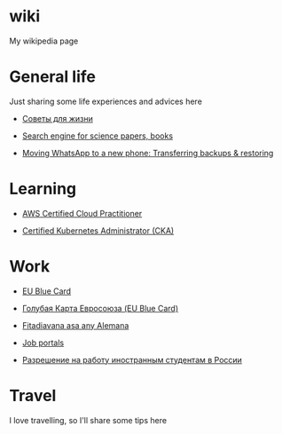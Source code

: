 # wiki
My wikipedia page


# General life

Just sharing some life experiences and advices here

- [Советы для жизни](https://github.com/alfredorefana/wiki/blob/main/general/Life-advices.md)

- [Search engine for science papers, books](https://github.com/alfredorefana/wiki/blob/main/general/search-engine-sites-for-books-and-science-papers.md)

- [Moving WhatsApp to a new phone: Transferring backups & restoring](https://github.com/alfredorefana/wiki/blob/main/general/search-engine-sites-for-books-and-science-papers.md)



# Learning

- [AWS Certified Cloud Practitioner](https://github.com/alfredorefana/wiki/blob/main/learning/aws-cloud-parctitioner.md)

- [Certified Kubernetes Administrator (CKA)](https://github.com/alfredorefana/wiki/blob/main/learning/cka--k8s-certified-admin.md)



# Work

- [EU Blue Card](https://github.com/alfredorefana/wiki/blob/main/work/EU-Blue-Card.md)

- [Голубая Карта Евросоюза (EU Blue Card)](https://github.com/alfredorefana/wiki/blob/main/work/EU-Blue-Card-Russian-Version.md)

- [Fitadiavana asa any Alemana](https://github.com/alfredorefana/wiki/blob/main/work/Fitadiavana-asa-any-Alemana.md)

- [Job portals](https://github.com/alfredorefana/wiki/blob/main/work/Job-portals.md)

- [Разрешение на работу иностранным студентам в России](https://github.com/alfredorefana/wiki/blob/main/work/Work-permit-for-students-in-Russia.md)


# Travel

I love travelling, so I'll share some tips here